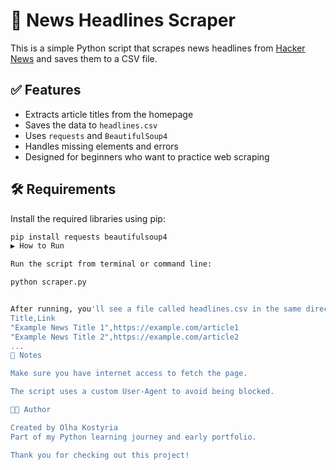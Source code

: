 # 📰 News Headlines Scraper

This is a simple Python script that scrapes news headlines from [Hacker News](https://news.ycombinator.com) and saves them to a CSV file.

## ✅ Features
- Extracts article titles from the homepage
- Saves the data to `headlines.csv`
- Uses `requests` and `BeautifulSoup4`
- Handles missing elements and errors
- Designed for beginners who want to practice web scraping

## 🛠 Requirements

Install the required libraries using pip:

```bash
pip install requests beautifulsoup4
▶️ How to Run

Run the script from terminal or command line:

python scraper.py


After running, you'll see a file called headlines.csv in the same directory. It will contain the article titles and their links.
Title,Link
"Example News Title 1",https://example.com/article1
"Example News Title 2",https://example.com/article2
...
📌 Notes

Make sure you have internet access to fetch the page.

The script uses a custom User-Agent to avoid being blocked.

👩‍💻 Author

Created by Olha Kostyria
Part of my Python learning journey and early portfolio.

Thank you for checking out this project!